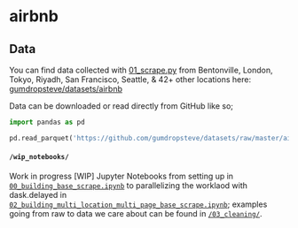 # airbnb

## Data
You can find data collected with [01_scrape.py](https://github.com/gumdropsteve/airbnb/blob/main/01_scrape.py) from Bentonville, London, Tokyo, Riyadh, San Francisco, Seattle, & 42+ other locations here: [gumdropsteve/datasets/airbnb](https://github.com/gumdropsteve/datasets/tree/master/airbnb)

Data can be downloaded or read directly from GitHub like so;
```python
import pandas as pd

pd.read_parquet('https://github.com/gumdropsteve/datasets/raw/master/airbnb/las_vegas.parquet')
```

#### `/wip_notebooks/`
Work in progress [WIP] Jupyter Notebooks from setting up in [`00_building_base_scrape.ipynb`](https://github.com/gumdropsteve/airbnb/blob/main/wip_notebooks/00_building_base_scrape.ipynb) to parallelizing the worklaod with dask.delayed in [`02_building_multi_location_multi_page_base_scrape.ipynb`](https://github.com/gumdropsteve/airbnb/blob/main/wip_notebooks/02_building_multi_location_multi_page_base_scrape.ipynb);  examples going from raw to data we care about can be found in [`/03_cleaning/`](https://github.com/gumdropsteve/airbnb/tree/main/wip_notebooks/03_cleaning).
